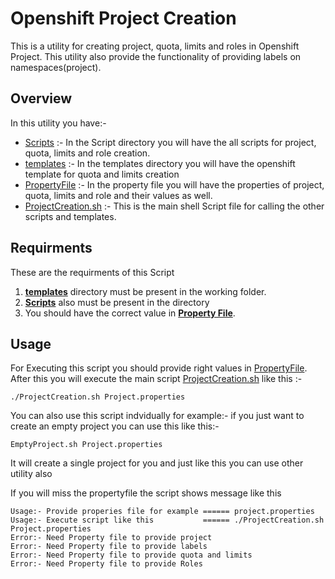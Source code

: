 # Openshift Project Creation
This is a utility for creating project, quota, limits and roles in Openshift Project.
This utility also provide the functionality of providing labels on namespaces(project).

## Overview
In this utility you have:-
- [Scripts](https://github.com/abhishekbhardwaj510/bash/tree/master/Openshift-Project-Creation/Scripts) :- In the Script directory you will have the all scripts for project, quota, limits and role creation.
- [templates](https://github.com/abhishekbhardwaj510/bash/tree/master/Openshift-Project-Creation/templates) :- In the templates directory you will have the openshift template for quota and limits creation
- [PropertyFile](https://github.com/abhishekbhardwaj510/bash/blob/master/Openshift-Project-Creation/Project.properties) :- In the property file you will have the properties of project, quota, limits and role and their values as well.
- [ProjectCreation.sh](https://github.com/abhishekbhardwaj510/bash/blob/master/Openshift-Project-Creation/ProjectCreation.sh) :- This is the main shell Script file for calling the other scripts and templates.

## Requirments
These are the requirments of this Script
1. **[templates](https://github.com/abhishekbhardwaj510/bash/tree/master/Openshift-Project-Creation/templates)** directory must be present in the working folder.
2. **[Scripts](https://github.com/abhishekbhardwaj510/bash/tree/master/Openshift-Project-Creation/Scripts)** also must be present in the directory 
3. You should have the correct value in **[Property File](https://github.com/abhishekbhardwaj510/bash/blob/master/Openshift-Project-Creation/Project.properties)**.

## Usage
For Executing this script you should provide right values in [PropertyFile](https://github.com/abhishekbhardwaj510/bash/blob/master/Openshift-Project-Creation/Project.properties). After this you will execute the main script [ProjectCreation.sh](https://github.com/abhishekbhardwaj510/bash/blob/master/Openshift-Project-Creation/ProjectCreation.sh) like this :-

```
./ProjectCreation.sh Project.properties
```

You can also use this script indvidually for example:- if you just want to create an empty project you can use this like this:-
```
EmptyProject.sh Project.properties
```
It will create a single project for you and just like this you can use other utility also

If you will miss the propertyfile the script  shows message like this
```
Usage:- Provide properies file for example ====== project.properties
Usage:- Execute script like this           ====== ./ProjectCreation.sh Project.properties
Error:- Need Property file to provide project
Error:- Need Property file to provide labels
Error:- Need Property file to provide quota and limits
Error:- Need Property file to provide Roles
```
